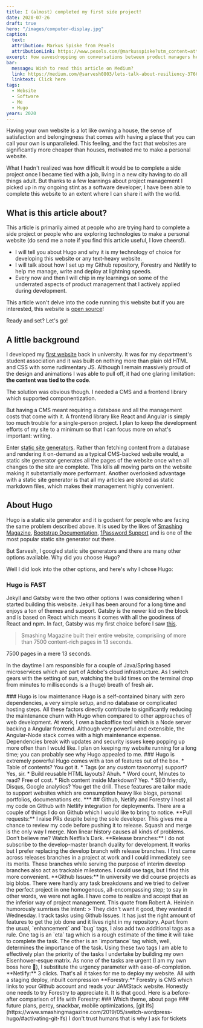 ```yaml
---
title: I (almost) completed my first side project!
date: 2020-07-26
draft: true
hero: "/images/computer-display.jpg"
caption:
  text: 
  attribution: Markus Spiske from Pexels
  attributionLink: https://www.pexels.com/@markusspiske?utm_content=attributionCopyText&utm_medium=referral&utm_source=pexels
excerpt: How eavesdropping on conversations between product managers helped me build my personal website.
bar:
  message: Wish to read this article on Medium?
  link: https://medium.com/@sarvesh0803/lets-talk-about-resiliency-37660be5eaf3
  linktext: Click here
tags: 
  - Website
  - Software
  - Me
  - Hugo
years: 2020
---
```


Having your own website is a lot like owning a house, the sense of satisfaction and belongingness that comes with having a place that you can call your own is unparalleled. This feeling, and the fact that websites are significantly more cheaper than houses, motivated me to make a personal website.

What I hadn't realized was how difficult it would be to complete a side project once I became tied with a job, living in a new city having to do all things adult. But thanks to a few learnings about project management I   picked up in my ongoing stint as a software developer, I have been able to complete this website to an extent where I can share it with the world.

## What is this article about?

This article is primarily aimed at people who are trying hard to complete a side project or people who are exploring technologies to make a personal website (do send me a note if you find this article useful, I love cheers!). 

* I will tell you about Hugo and why it is my technology of choice for developing this website or any text-heavy website.
* I will talk about how I set up my Github repository, Forestry and Netlify to help me manage, write and deploy at lightning speeds. 
* Every now and then I will chip in my learnings on some of the underrated aspects of product management that I actively applied during development.

This article won't delve into the code running this website but if you are interested, this website is [open source](https://github.com/sarveshraj/me)!

Ready and set? Let's go!

## A little background

I developed my [first website](https://www.iitg.ac.in/scifac/cep/public_html/index.html) back in university. It was for my department's student association and it was built on nothing more than plain old HTML and CSS with some rudimentary JS. Although I remain massively proud of the design and animations I was able to pull off, it had one glaring limitation: **the content was tied to the code**. 

The solution was obvious though. I needed a CMS and a frontend library which supported componentization.

But having a CMS meant requiring a database and all the management costs that come with it. A frontend library like React and Angular is simply too much trouble for a single-person project. I plan to keep the development efforts of my site to a minimum so that I can focus more on what's important: writing. 

Enter [static site generators](https://www.staticgen.com/). Rather than fetching content from a database and rendering it on-demand as a typical CMS-backed website would, a static site generator generates all the pages of the website once when all changes to the site are complete. This kills all moving parts on the website making it substantially more performant. Another overlooked advantage with a static site generator is that all my articles are stored as static markdown files, which makes their management highly convenient. 

## About Hugo

Hugo is a static site generator and it is godsent for people who are facing the same problem described above. It is used by the likes of [Smashing Magazine](https://www.smashingmagazine.com/2019/05/switch-wordpress-hugo), [Bootstrap Documentation](https://blog.getbootstrap.com/2020/06/16/bootstrap-5-alpha/#docs), [1Password Support](https://support.1password.com/) and is one of the most popular static site generator out there.

But Sarvesh, I googled static site generators and there are many other options available. Why did you choose Hugo?

Well I did look into the other options, and here's why I chose Hugo:

### Hugo is FAST
Jekyll and Gatsby were the two other options I was considering when I started building this website. Jekyll has been around for a long time and enjoys a ton of themes and support. Gatsby is the newer kid on the block and is based on React which means it comes with all the goodiness of React and npm. In fact, Gatsby was my first choice before I saw [this](https://discourse.gohugo.io/t/smashing-magazine-s-redesign-powered-by-hugo-jamstack/5826/9).

> Smashing Magazine built their entire website, comprisiing of more than 7500 content-rich pages in 13 seconds. 

7500 pages in a mere 13 seconds.

In the daytime I am responsible for a couple of Java/Spring based microservices which are part of Adobe's cloud infrastructure. As I switch gears with the setting of sun, watching the build times on the terminal drop from minutes to milliseconds is a (huge) breath of fresh air.

<?Enter image of build time>

### Hugo is low maintenance
Hugo is a self-contained binary with zero dependencies, a very simple setup, and no database or complicated hosting steps. All these factors directly contribute to significantly reducing the maintenance churn with Hugo when compared to other approaches of web development. 

At work, I own a backoffice tool which is a Node server backing a Angular frontend. Although very powerful and extensible, the Angular-Node stack comes with a high maintenance expense. Dependencies break with updates and security issues keep popping up more often than I would like. 

I plan on keeping my website running for a long time; you can probably see why Hugo appealed to me.

### Hugo is extremely powerful
Hugo comes with a ton of features out of the box.

* Table of contents? You got it.
* Tags (or any custom taxonomy) support? Yes, sir.
* Build reusable HTML layouts? Ahuh.
* Word count, Minutes to read? Free of cost.
* Rich content inside Markdown? Yep.
* SEO friendly, Disqus, Google analytics? You get the drill.

These features are tailor made to support websites which are consumption heavy like blogs, personal portfolios, documenations etc.

***

## Github, Netlify and Forestry

I host all my code on Github with Netlify integration for deployments. There are a couple of things I do on Github which I would like to bring to notice.

**Pull requests:** I raise PRs despite being the sole developer. This gives me a chance to review my code before pushing it to release. Squash and merge is the only way I merge. Non linear history causes all kinds of problems. Don’t believe me? Watch Netflix’s Dark.

**Release branches:** I do not subscribe to the develop-master branch duality for development. It works but I prefer replacing the develop branch with release branches. I first came across releases branches in a project at work and I could immediately see its merits. These branches while serving the purpose of interim develop branches also act as trackable milestones. I could use tags, but I find this more convenient. 

**Github Issues:** In university we did course projects as big blobs. There were hardly any task breakdowns and we tried to deliver the perfect project in one homogenous, all-encompassing step; to say in other words, we were not agile. I have come to realize and accept that as the inferior way of project management. This quote from Robert A. Heinlein humorously sumrises the intent:

> They didn't want it good, they wanted it Wednesday.

I track tasks using Github Issues. It has just the right amount of features to get the job done and it lives right in my repository. Apart from the usual, `enhancement` and `bug` tags, I also add two additional tags as a rule. One tag is an `eta` tag which is a rough estimate of the time it will take to complete the task. The other is an `importance` tag which, well, determines the importance of the task. 

<?add image of tags>

Using these two tags I am able to effectively plan the priority of the tasks I undertake by building my own Eisenhower-esque matrix. As none of the tasks are urgent (I am my own boss here 🙂), I substitute the urgency parameter with ease-of-completion. 

<?add image of my matrix>

**Netlify:** 3 clicks. That's all it takes for me to deploy my website. All with a staging deploy, inbuilt compression <? add more things>

**Forestry:** Forestry is CMS which links to your Github account and reads your JAMStack website. Honestly one needs to try Forestry to appreciate it. It is that good.

Here is a before-after comparison of life with Forestry:

<?image of working with forestry>


### Which theme, about page
### future plans, percy, snackbar, mobile optimizations, [git lfs](https://www.smashingmagazine.com/2019/05/switch-wordpress-hugo/#activating-git-lfs)



I don't trust humans that is why I ask for tickets


